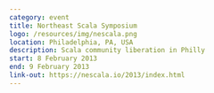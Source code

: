 ```yaml
---
category: event
title: Northeast Scala Symposium
logo: /resources/img/nescala.png
location: Philadelphia, PA, USA
description: Scala community liberation in Philly
start: 8 February 2013
end: 9 February 2013
link-out: https://nescala.io/2013/index.html
---
```

